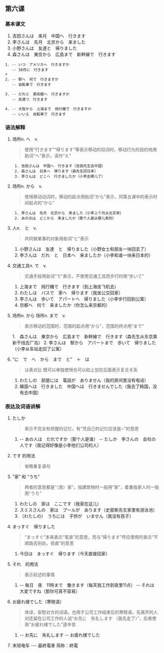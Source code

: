 ## 第六课

### 基本课文

1. 吉田さんは　来月　中国へ　行きます
2. 李さんは　先月　北京から　来ました
3. 小野さんは　友達と　帰りました
4. 森さんは　東京から　広島まで　新幹線で　行きます

```
1. -- いつ　アメリカへ　行きますか
   -- 10月に　行きます
>    
2. -- 駅へ　何で　行きますか
   -- 自転車で　行きます
   
3. -- だれと　美術館へ　行きますか
   -- 友達つ　行きます
   
4. -- 大阪から　上海まで　飛行機で　行きますか
   -- いいえ　自転車で　行きます
```

### 语法解释

1. 场所n. へ　v.

    > 使用“行きます”“帰ります”等表示移动的动词时，移动行为的目的地用助词“へ”表示，读作“え”
            
        1. 吉田さんは　中国へ　行きます（吉田先生去中国）
        2. 森さんは　日本へ　帰ります（森先生回日本）
        3. 李さんは　どこへ　行きましたか（小李去哪儿了）
    
2. 场所n. から　v.

    > 使用移动动词时，移动的起点用助词“から”表示，同第五课中的表示时间起点的“から”
        
        1. 李さんは　先月　北京から　来ました（小李上个月从北京来）
        2. あの方は　どこから　来ましたか（那个人是从哪儿来的）

3. 人n.　と　v.

    > 共同做某事的对象用助词“と”表示
    
    1. 小野さんは　友達　と　帰りました（小野女士和朋友一块回去了）
    2. 李さんは　だれ　と　日本へ　来ましたか（小李和谁一块来日本的）

4. 交通工具n. で　v.

    > 交通手段用助词“で”表示，不使用交通工具而步行时用“歩いて”
    
    1. 上海まで　飛行機で　行きます（到上海坐飞机去）
    2. わたしは　バスで　家へ　帰ります（我坐公交回家）
    3. 李さんは　歩いて　アパートへ　帰りました（小李步行回到公寓）
    4. 京都へ　何で　来ましたか（你怎么来京都的）

5. 场所n. から 场所n. まで　v.

    > 表示移动的范围时，范围的起点用“から”，范围的终点用“まで”
    
    1.　森さんは　東京から　広島まで　新幹線で　行きます（森先生从东京乘新干线去广岛）
    2. 李さんは　駅から　アパートまで　歩いて　帰りました（小李从车站走回了公寓）

6. “に　で　へ　から　まで　と”　＋　は

    > は表对比 既可以单独使用也可以如上加在后面表示复合关系
    
    1. わたしの　部屋には　電話が　ありません（我的房间里没有电话）
    2. 韓国へは　行きました　中国へは　行きませんでした（我去了韩国，没有去中国）

### 表达及词语讲解

1. たしか

    > 表示不完全有把握的记忆，有“凭自己的记忆应该是~”的意思
    
    1. -- あの人は　だれですか（那个人是谁）
       -- たしか　李さんの　会社の　人です（我记得好像是小李他们公司的人）
       
2. です 的用法

    > 省略重复语句
    
3. ”家” 和 “うち”

    > 两者的意思都是“（我）家”，指建筑物时一般用“家”，着重指家人时一般用“うち”
    
    1. わたしの　家は　ここです（我家在这儿）
    2. スミスさんの　家は　プールが　あります（史密斯先生家里有游泳池）
    3. （わたしの）　うちには　子供が　いません（我没有孩子）

4. まっすぐ　帰りました

    > “まっすぐ”本来表示“笔直”的意思，而与“帰ります”呼应使用时表示“不顺路去别处，径直”的意思
    
    1. 今日は　まっすぐ　帰ります（今天直接回家）

5. それ　的用法

    > 表示前述的事情
    
    1. -- 毎日　夜　11時まで　働きます（每天我工作到夜里11点）
       -- それは　大変ですね（那你可真不容易）
       
6. お疲れ様でした（寒暄语）

    > 体谅，安慰对方的词语。也用于公司工作结束后的寒暄语，先离开的人对还留在公司工作的人说“お先に　失礼します （我先走了）”，后者使用“お疲れ様でした”道辛苦
    
    1. -- お先に　失礼します 
       -- お疲れ様でした
       
7. 末班电车 --- 最終電車 简称：終電
    
    

